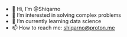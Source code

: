 - 👋 Hi, I’m @Shiqarno
- 👀 I’m interested in solving complex problems
- 🌱 I’m currently learning data science 
- 📫 How to reach me: shiqarno@proton.me

<!---
Shiqarno/Shiqarno is a ✨ special ✨ repository because its `README.md` (this file) appears on your GitHub profile.
You can click the Preview link to take a look at your changes.
--->
